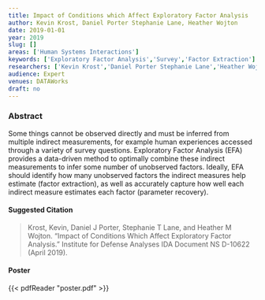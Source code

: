 ```yaml
---
title: Impact of Conditions which Affect Exploratory Factor Analysis
author: Kevin Krost, Daniel Porter Stephanie Lane, Heather Wojton
date: 2019-01-01
year: 2019
slug: []
areas: ['Human Systems Interactions']
keywords: ['Exploratory Factor Analysis','Survey','Factor Extraction']
researchers: ['Kevin Krost','Daniel Porter Stephanie Lane','Heather Wojton']
audience: Expert
venues: DATAWorks
draft: no
---
```




### Abstract
Some things cannot be observed directly and must be inferred from multiple indirect measurements, for example human experiences accessed through a variety of survey questions. Exploratory Factor Analysis (EFA) provides a data-driven method to optimally combine these indirect measurements to infer some number of unobserved factors. Ideally, EFA should identify how many unobserved factors the indirect measures help estimate (factor extraction), as well as accurately capture how well each indirect measure estimates each factor (parameter recovery).

#### Suggested Citation
> Krost, Kevin, Daniel J Porter, Stephanie T Lane, and Heather M Wojton. “Impact of Conditions Which Affect Exploratory Factor Analysis.” Institute for Defense Analyses IDA Document NS D-10622 (April 2019).





#### Poster 
 {{< pdfReader "poster.pdf" >}}
